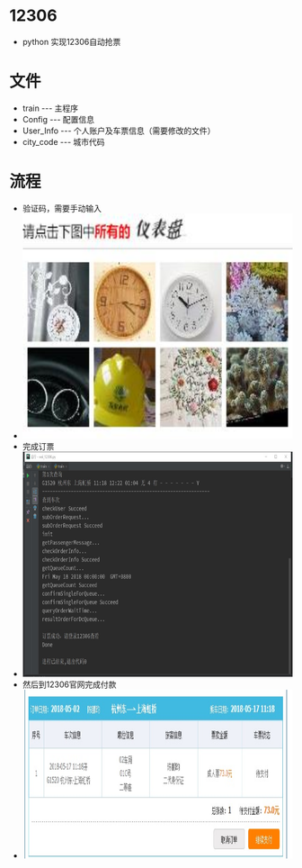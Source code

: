 # 12306
- python 实现12306自动抢票
# 文件
- train --- 主程序
- Config --- 配置信息
- User_Info --- 个人账户及车票信息（需要修改的文件）
- city_code --- 城市代码
# 流程
- 验证码，需要手动输入
- <div align=center><img width="600" height="400" src="img.jpg"/></div>
- 完成订票
- <div align=center><img width="700" height="400" src="./picture/2.jpg"/></div>
- 然后到12306官网完成付款
- <div align=center><img width="700" height="300" src="./picture/订单.jpg"/></div>